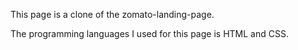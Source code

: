 This page is a clone of the zomato-landing-page.

The programming languages I used for this page is HTML and CSS.
